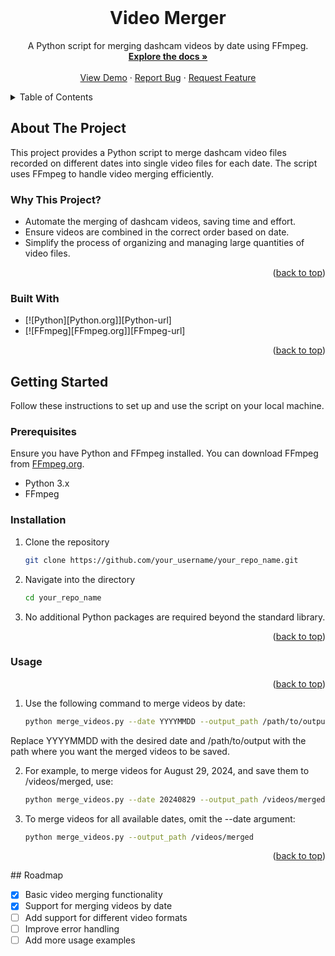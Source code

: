 <!-- PROJECT LOGO -->
<br />
<h1 align="center">Video Merger</h1>
<p align="center">
  A Python script for merging dashcam videos by date using FFmpeg.
  <br />
  <a href="https://github.com/your_username/your_repo_name"><strong>Explore the docs »</strong></a>
  <br />
  <br />
  <a href="#usage">View Demo</a>
  ·
  <a href="#contributing">Report Bug</a>
  ·
  <a href="#contact">Request Feature</a>
</p>


<!-- TABLE OF CONTENTS -->
<details>
  <summary>Table of Contents</summary>
  <ol>
    <li>
      <a href="#about-the-project">About The Project</a>
      <ul>
        <li><a href="#built-with">Built With</a></li>
      </ul>
    </li>
    <li>
      <a href="#getting-started">Getting Started</a>
      <ul>
        <li><a href="#prerequisites">Prerequisites</a></li>
        <li><a href="#installation">Installation</a></li>
      </ul>
    </li>
    <li><a href="#usage">Usage</a></li>
    <li><a href="#roadmap">Roadmap</a></li>
    <li><a href="#contributing">Contributing</a></li>
    <li><a href="#license">License</a></li>
    <li><a href="#contact">Contact</a></li>
    <li><a href="#acknowledgments">Acknowledgments</a></li>
  </ol>
</details>



<!-- ABOUT THE PROJECT -->
## About The Project

This project provides a Python script to merge dashcam video files recorded on different dates into single video files for each date. The script uses FFmpeg to handle video merging efficiently.

### Why This Project?

* Automate the merging of dashcam videos, saving time and effort.
* Ensure videos are combined in the correct order based on date.
* Simplify the process of organizing and managing large quantities of video files.

<p align="right">(<a href="#readme-top">back to top</a>)</p>



### Built With

* [![Python][Python.org]][Python-url]
* [![FFmpeg][FFmpeg.org]][FFmpeg-url]

<p align="right">(<a href="#readme-top">back to top</a>)</p>



<!-- GETTING STARTED -->
## Getting Started

Follow these instructions to set up and use the script on your local machine.

### Prerequisites

Ensure you have Python and FFmpeg installed. You can download FFmpeg from [FFmpeg.org](https://ffmpeg.org/download.html).

* Python 3.x
* FFmpeg

### Installation

1. Clone the repository
   ```sh
   git clone https://github.com/your_username/your_repo_name.git

2. Navigate into the directory
   ```sh
   cd your_repo_name

3. No additional Python packages are required beyond the standard library.
<p align="right">(<a href="#readme-top">back to top</a>)</p> 

<!-- USAGE EXAMPLES -->
### Usage

<p align="right">(<a href="#readme-top">back to top</a>)</p>

1. Use the following command to merge videos by date:
    ```sh 
    python merge_videos.py --date YYYYMMDD --output_path /path/to/output

Replace YYYYMMDD with the desired date and /path/to/output with the path where you want the merged videos to be saved.

2. For example, to merge videos for August 29, 2024, and save them to /videos/merged, use:
    ```sh
    python merge_videos.py --date 20240829 --output_path /videos/merged

3. To merge videos for all available dates, omit the --date argument:
    ```sh
    python merge_videos.py --output_path /videos/merged

<p align="right">(<a href="#readme-top">back to top</a>)</p> 
## Roadmap

- [x] Basic video merging functionality
- [x] Support for merging videos by date
- [ ] Add support for different video formats
- [ ] Improve error handling
- [ ] Add more usage examples
